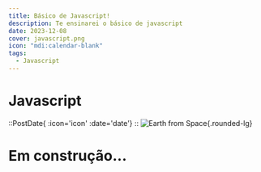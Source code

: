 ```yaml
---
title: Básico de Javascript!
description: Te ensinarei o básico de javascript
date: 2023-12-08
cover: javascript.png
icon: "mdi:calendar-blank"
tags:
  - Javascript
---
```


# Javascript

::PostDate{ :icon='icon' :date='date'}
::
![Earth from Space](/images/blog/javascript.png){.rounded-lg}

# Em construção...

